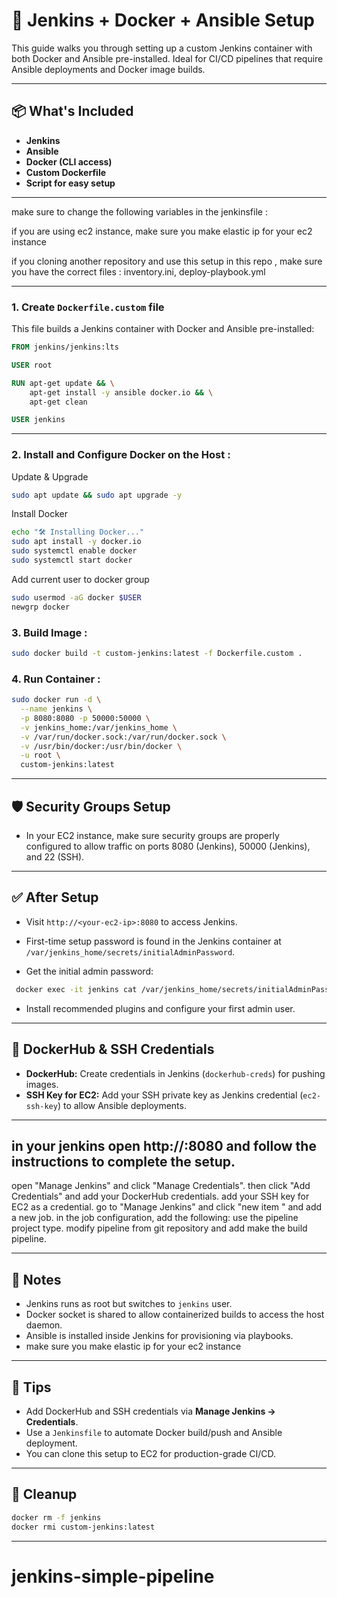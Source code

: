 
# 🚀 Jenkins + Docker + Ansible Setup

This guide walks you through setting up a custom Jenkins container with both Docker and Ansible pre-installed. Ideal for CI/CD pipelines that require Ansible deployments and Docker image builds.

---

## 📦 What's Included

- **Jenkins** 
- **Ansible**
- **Docker (CLI access)** 
- **Custom Dockerfile**
- **Script for easy setup**

---
make sure to change the following variables in the jenkinsfile :
<your-server-ip>
<your-ec2-ip>
<your-dockerhub-username>
<your-image-name>
<your-key>


if you are using ec2 instance, make sure you make elastic ip for your ec2 instance

if you cloning another repository and use this setup in this repo ,
make sure you have the correct files : 
inventory.ini,
deploy-playbook.yml

---

### 1. Create `Dockerfile.custom` file

This file builds a Jenkins container with Docker and Ansible pre-installed:

```Dockerfile
FROM jenkins/jenkins:lts

USER root

RUN apt-get update && \
    apt-get install -y ansible docker.io && \
    apt-get clean

USER jenkins
```

---

### 2. Install and Configure Docker on the Host : 

 Update & Upgrade

```bash
sudo apt update && sudo apt upgrade -y
```

Install Docker

```bash
echo "🛠️ Installing Docker..."
sudo apt install -y docker.io
sudo systemctl enable docker
sudo systemctl start docker
```
Add current user to docker group
```bash
sudo usermod -aG docker $USER
newgrp docker
```

### 3. Build Image :

```bash
sudo docker build -t custom-jenkins:latest -f Dockerfile.custom .
```

### 4. Run Container :

```bash
sudo docker run -d \
  --name jenkins \
  -p 8080:8080 -p 50000:50000 \
  -v jenkins_home:/var/jenkins_home \
  -v /var/run/docker.sock:/var/run/docker.sock \
  -v /usr/bin/docker:/usr/bin/docker \
  -u root \
  custom-jenkins:latest
```

---
## 🛡️ Security Groups Setup

- In your EC2 instance, make sure security groups are properly configured to allow traffic on ports 8080 (Jenkins), 50000 (Jenkins), and 22 (SSH). 

---

## ✅ After Setup

- Visit `http://<your-ec2-ip>:8080` to access Jenkins.
- First-time setup password is found in the Jenkins container at 
`/var/jenkins_home/secrets/initialAdminPassword`.

- Get the initial admin password:

```bash
 docker exec -it jenkins cat /var/jenkins_home/secrets/initialAdminPassword
```

- Install recommended plugins and configure your first admin user.

---

## 🔐 DockerHub & SSH Credentials

- **DockerHub:** Create credentials in Jenkins (`dockerhub-creds`) for pushing images.
- **SSH Key for EC2:** Add your SSH private key as Jenkins credential (`ec2-ssh-key`) to allow Ansible deployments.

--- 

## in your jenkins open http://<your-ec2-ip>:8080 and follow the instructions to complete the setup.
open "Manage Jenkins" and click "Manage Credentials".
then click "Add Credentials" and add your DockerHub credentials.
add your SSH key for EC2 as a credential.
go to "Manage Jenkins" and click "new item " and add a new job.
in the job configuration, add the following:
use the pipeline project type.
modify pipeline from git repository and add make the build pipeline.

---

## 🔁 Notes

- Jenkins runs as root but switches to `jenkins` user.
- Docker socket is shared to allow containerized builds to access the host daemon.
- Ansible is installed inside Jenkins for provisioning via playbooks.
- make sure you make elastic ip for your ec2 instance 

---
## 📎 Tips

- Add DockerHub and SSH credentials via **Manage Jenkins → Credentials**.
- Use a `Jenkinsfile` to automate Docker build/push and Ansible deployment.
- You can clone this setup to EC2 for production-grade CI/CD.

---
## 🧹 Cleanup

```bash
docker rm -f jenkins
docker rmi custom-jenkins:latest
```

---

# jenkins-simple-pipeline

